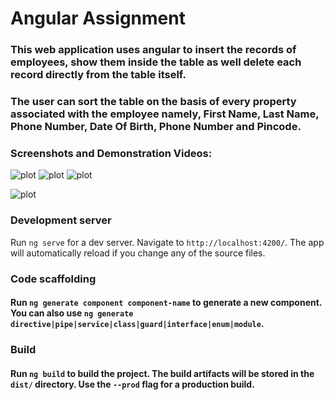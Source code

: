 # Angular Assignment

### This web application uses angular to insert the records of employees, show them inside the table as well delete each record directly from the table itself.

### The user can sort the table on the basis of every property associated with the employee namely, First Name, Last Name, Phone Number, Date Of Birth, Phone Number and Pincode.

### Screenshots and Demonstration Videos:

![plot](./src/app/assets/images/demo-1.png)
![plot](./src/app/assets/images/demo-2.png)
![plot](./src/app/assets/images/demo-3.png)

![plot](./src/app/assets/images/Demonstration.gif)


### Development server

Run `ng serve` for a dev server. Navigate to `http://localhost:4200/`. The app will automatically reload if you change any of the source files.

### Code scaffolding

#### Run `ng generate component component-name` to generate a new component. You can also use `ng generate directive|pipe|service|class|guard|interface|enum|module`.

### Build

#### Run `ng build` to build the project. The build artifacts will be stored in the `dist/` directory. Use the `--prod` flag for a production build.

